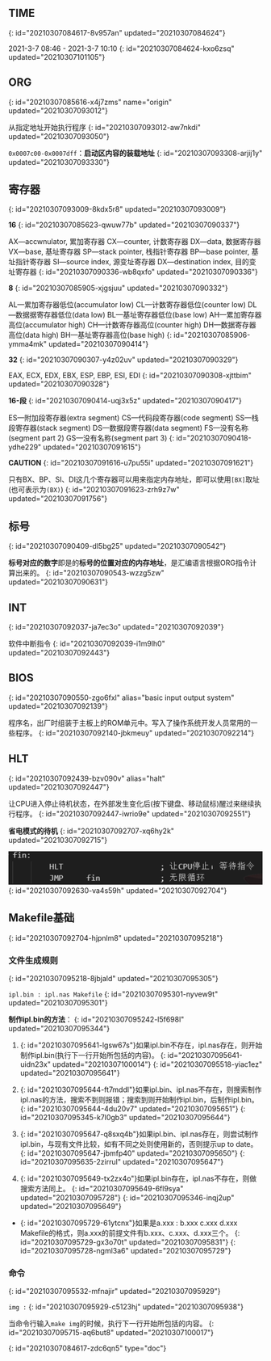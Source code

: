 ## TIME
{: id="20210307084617-8v957an" updated="20210307084624"}

2021-3-7 08:46 - 2021-3-7 10:10
{: id="20210307084624-kxo6zsq" updated="20210307101105"}

## ORG
{: id="20210307085616-x4j7zms" name="origin" updated="20210307093012"}

从指定地址开始执行程序
{: id="20210307093012-aw7nkdi" updated="20210307093050"}

`0x0007c00-0x0007dff`：**启动区内容的装载地址**
{: id="20210307093308-arjij1y" updated="20210307093330"}

## 寄存器
{: id="20210307093009-8kdx5r8" updated="20210307093009"}

**16**
{: id="20210307085623-qwuw77b" updated="20210307090337"}

AX—accwnulator, 累加寄存器
CX—counter, 计数寄存器
DX—data, 数据寄存器
VX—base, 基址寄存器
SP—stack pointer, 栈指针寄存器
BP—base pointer, 基址指针寄存器
SI—source index, 源变址寄存器
DX—destination index, 目的变址寄存器
{: id="20210307090336-wb8qxfo" updated="20210307090336"}

**8**
{: id="20210307085905-xjgsjuu" updated="20210307090332"}

AL—累加寄存器低位(accumulator low)
CL—计数寄存器低位(counter low)
DL—数据据寄存器低位(data low)
BL—基址寄存器低位(base low)
AH—累加寄存器高位(accumulator high)
CH—计数寄存器高位(counter high)
DH—数据寄存器高位(data high)
BH—基址寄存器高位(base high)
{: id="20210307085906-ymma4mk" updated="20210307090414"}

**32**
{: id="20210307090307-y4z02uv" updated="20210307090329"}

EAX, ECX, EDX, EBX, ESP, EBP, ESI, EDI
{: id="20210307090308-xjttbim" updated="20210307090328"}

**16-段**
{: id="20210307090414-uqj3x5z" updated="20210307090417"}

ES—附加段寄存器(extra segment)
CS—代码段寄存器(code segment)
SS—栈段寄存器(stack segment)
DS—数据段寄存器(data segment)
FS—没有名称(segment part 2)
GS—没有名称(segment part 3)
{: id="20210307090418-ydhe229" updated="20210307091615"}

**CAUTION**
{: id="20210307091616-u7pu55i" updated="20210307091621"}

只有BX、BP、SI、DI这几个寄存器可以用来指定内存地址，即可以使用`[BX]`取址(也可表示为`(BX)`)
{: id="20210307091623-zrh9z7w" updated="20210307091756"}

## 标号
{: id="20210307090409-dl5bg25" updated="20210307090542"}

**标号对应的数字**即是的**标号的位置对应的内存地址**，是汇编语言根据ORG指令计算出来的。
{: id="20210307090543-wzzg5zw" updated="20210307090631"}

## INT
{: id="20210307092037-ja7ec3o" updated="20210307092039"}

软件中断指令
{: id="20210307092039-i1m9lh0" updated="20210307092443"}

## BIOS
{: id="20210307090550-zgo6fxl" alias="basic input output system" updated="20210307092139"}

程序名，出厂时组装于主板上的ROM单元中。写入了操作系统开发人员常用的一些程序。
{: id="20210307092140-jbkmeuy" updated="20210307092214"}

## HLT
{: id="20210307092439-bzv090v" alias="halt" updated="20210307092447"}

让CPU进入停止待机状态，在外部发生变化后(按下键盘、移动鼠标)醒过来继续执行程序。
{: id="20210307092447-iwrio9e" updated="20210307092551"}

**省电模式的待机**
{: id="20210307092707-xq6hy2k" updated="20210307092715"}

![image.png](assets/image-20210307092704-4x1f79s.png)
{: id="20210307092630-va4s59h" updated="20210307092704"}

## Makefile基础
{: id="20210307092704-hjpnlm8" updated="20210307095218"}

### 文件生成规则
{: id="20210307095218-8jbjald" updated="20210307095305"}

`ipl.bin : ipl.nas Makefile`
{: id="20210307095301-nyvew9t" updated="20210307095301"}

**制作ipl.bin的方法**：
{: id="20210307095242-l5f698l" updated="20210307095344"}

1. {: id="20210307095641-lgsw67s"}如果ipl.bin不存在，ipl.nas存在，则开始制作ipl.bin(执行下一行开始所包括的内容)。
   {: id="20210307095641-uidn23x" updated="20210307100014"}
{: id="20210307095518-yiac1ez" updated="20210307095641"}

2. {: id="20210307095644-ft7mddl"}如果ipl.bin、ipl.nas不存在，则搜索制作ipl.nas的方法，搜索不到则报错；搜索到则开始制作ipl.bin，后制作ipl.bin。
   {: id="20210307095644-4du20v7" updated="20210307095651"}
{: id="20210307095345-k7l0gb3" updated="20210307095644"}

3. {: id="20210307095647-q8sxq4b"}如果ipl.bin、ipl.nas存在，则尝试制作ipl.bin，与现有文件比较，如有不同之处则使用新的，否则提示up to date。
   {: id="20210307095647-jbmfp40" updated="20210307095650"}
{: id="20210307095635-2zirrul" updated="20210307095647"}

4. {: id="20210307095649-tx2zx4o"}如果ipl.bin存在，ipl.nas不存在，则做搜索方法同上。
   {: id="20210307095649-6fl9sya" updated="20210307095728"}
{: id="20210307095346-inqj2up" updated="20210307095649"}

- {: id="20210307095729-61ytcnx"}如果是a.xxx : b.xxx c.xxx d.xxx Makefile的格式，则a.xxx的前提文件有b.xxx、c.xxx、d.xxx三个。
  {: id="20210307095729-gx3o70t" updated="20210307095831"}
{: id="20210307095728-ngml3a6" updated="20210307095729"}

### 命令
{: id="20210307095532-mfnajir" updated="20210307095929"}

`img :`
{: id="20210307095929-c5123hj" updated="20210307095938"}

当命令行输入`make img`的时候，执行下一行开始所包括的内容。
{: id="20210307095715-aq6but8" updated="20210307100017"}


{: id="20210307084617-zdc6qn5" type="doc"}
